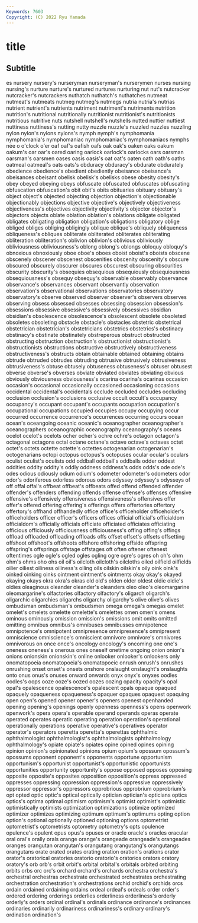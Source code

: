 ```yaml
---
Keywords: 7603
Copyright: (C) 2022 Ryu Yamada
---
```



# title

## Subtitle
es nursery
nursery's nurseryman nurseryman's nurserymen nurses nursing nursing's nurture nurture's nurtured
nurtures nurturing nut nut's nutcracker nutcracker's nutcrackers nuthatch nuthatch's nuthatches
nutmeat nutmeat's nutmeats nutmeg nutmeg's nutmegs nutria nutria's nutrias nutrient
nutrient's nutrients nutriment nutriment's nutriments nutrition nutrition's nutritional nutritionally nutritionist
nutritionist's nutritionists nutritious nutritive nuts nutshell nutshell's nutshells nutted nuttier
nuttiest nuttiness nuttiness's nutting nutty nuzzle nuzzle's nuzzled nuzzles nuzzling
nylon nylon's nylons nylons's nymph nymph's nymphomania nymphomania's nymphomaniac nymphomaniac's
nymphomaniacs nymphs née o o'clock o'er oaf oaf's oafish oafs
oak oak's oaken oaks oakum oakum's oar oar's oared oaring
oarlock oarlock's oarlocks oars oarsman oarsman's oarsmen oases oasis oasis's
oat oat's oaten oath oath's oaths oatmeal oatmeal's oats oats's
obduracy obduracy's obdurate obdurately obedience obedience's obedient obediently obeisance obeisance's
obeisances obeisant obelisk obelisk's obelisks obese obesity obesity's obey obeyed
obeying obeys obfuscate obfuscated obfuscates obfuscating obfuscation obfuscation's obit obit's
obits obituaries obituary obituary's object object's objected objecting objection objection's
objectionable objectionably objections objective objective's objectively objectiveness objectiveness's objectives objectivity
objectivity's objector objector's objectors objects oblate oblation oblation's oblations obligate
obligated obligates obligating obligation obligation's obligations obligatory oblige obliged obliges
obliging obligingly oblique oblique's obliquely obliqueness obliqueness's obliques obliterate obliterated
obliterates obliterating obliteration obliteration's oblivion oblivion's oblivious obliviously obliviousness obliviousness's
oblong oblong's oblongs obloquy obloquy's obnoxious obnoxiously oboe oboe's oboes
oboist oboist's oboists obscene obscenely obscener obscenest obscenities obscenity obscenity's
obscure obscured obscurely obscurer obscures obscurest obscuring obscurities obscurity obscurity's
obsequies obsequious obsequiously obsequiousness obsequiousness's obsequy obsequy's observable observably observance
observance's observances observant observantly observation observation's observational observations observatories observatory
observatory's observe observed observer observer's observers observes observing obsess obsessed
obsesses obsessing obsession obsession's obsessions obsessive obsessive's obsessively obsessives obsidian
obsidian's obsolescence obsolescence's obsolescent obsolete obsoleted obsoletes obsoleting obstacle obstacle's
obstacles obstetric obstetrical obstetrician obstetrician's obstetricians obstetrics obstetrics's obstinacy obstinacy's
obstinate obstinately obstreperous obstruct obstructed obstructing obstruction obstruction's obstructionist obstructionist's
obstructionists obstructions obstructive obstructively obstructiveness obstructiveness's obstructs obtain obtainable obtained
obtaining obtains obtrude obtruded obtrudes obtruding obtrusive obtrusively obtrusiveness obtrusiveness's
obtuse obtusely obtuseness obtuseness's obtuser obtusest obverse obverse's obverses obviate
obviated obviates obviating obvious obviously obviousness obviousness's ocarina ocarina's ocarinas
occasion occasion's occasional occasionally occasioned occasioning occasions occidental occidental's occidentals
occlude occluded occludes occluding occlusion occlusion's occlusions occlusive occult occult's
occupancy occupancy's occupant occupant's occupants occupation occupation's occupational occupations occupied
occupies occupy occupying occur occurred occurrence occurrence's occurrences occurring occurs
ocean ocean's oceangoing oceanic oceanic's oceanographer oceanographer's oceanographers oceanographic oceanography
oceanography's oceans ocelot ocelot's ocelots ocher ocher's ochre ochre's octagon
octagon's octagonal octagons octal octane octane's octave octave's octaves octet
octet's octets octette octette's octettes octogenarian octogenarian's octogenarians octopi octopus
octopus's octopuses ocular ocular's oculars oculist oculist's oculists odd oddball
oddball's oddballs odder oddest oddities oddity oddity's oddly oddness oddness's
odds odds's ode ode's odes odious odiously odium odium's odometer
odometer's odometers odor odor's odoriferous odorless odorous odors odyssey odyssey's
odysseys of off offal offal's offbeat offbeat's offbeats offed offend
offended offender offender's offenders offending offends offense offense's offenses offensive
offensive's offensively offensiveness offensiveness's offensives offer offer's offered offering offering's
offerings offers offertories offertory offertory's offhand offhandedly office office's officeholder
officeholder's officeholders officer officer's officers offices official official's officialdom officialdom's
officially officials officiate officiated officiates officiating officious officiously officiousness officiousness's
offing offing's offings offload offloaded offloading offloads offs offset offset's
offsets offsetting offshoot offshoot's offshoots offshore offshoring offside offspring offspring's
offsprings offstage offstages oft often oftener oftenest oftentimes ogle ogle's
ogled ogles ogling ogre ogre's ogres oh oh's ohm ohm's
ohms oho ohs oil oil's oilcloth oilcloth's oilcloths oiled oilfield
oilfields oilier oiliest oiliness oiliness's oiling oils oilskin oilskin's oily
oink oink's oinked oinking oinks ointment ointment's ointments okay okay's
okayed okaying okays okra okra's okras old old's olden older
oldest oldie oldie's oldies oleaginous oleander oleander's oleanders oleo oleo's
oleomargarine oleomargarine's olfactories olfactory olfactory's oligarch oligarch's oligarchic oligarchies oligarchs
oligarchy oligarchy's olive olive's olives ombudsman ombudsman's ombudsmen omega omega's
omegas omelet omelet's omelets omelette omelette's omelettes omen omen's omens
ominous ominously omission omission's omissions omit omits omitted omitting omnibus
omnibus's omnibuses omnibusses omnipotence omnipotence's omnipotent omnipresence omnipresence's omnipresent omniscience
omniscience's omniscient omnivore omnivore's omnivores omnivorous on once once's oncology
oncology's oncoming one one's oneness oneness's onerous ones oneself onetime
ongoing onion onion's onions onionskin onionskin's online onlooker onlooker's onlookers
only onomatopoeia onomatopoeia's onomatopoeic onrush onrush's onrushes onrushing onset onset's
onsets onshore onslaught onslaught's onslaughts onto onus onus's onuses onward
onwards onyx onyx's onyxes oodles oodles's oops ooze ooze's oozed
oozes oozing opacity opacity's opal opal's opalescence opalescence's opalescent opals
opaque opaqued opaquely opaqueness opaqueness's opaquer opaques opaquest opaquing open
open's opened opener opener's openers openest openhanded opening opening's openings
openly openness openness's opens openwork openwork's opera opera's operable operand
operands operas operate operated operates operatic operating operation operation's operational
operationally operations operative operative's operatives operator operator's operators operetta operetta's
operettas ophthalmic ophthalmologist ophthalmologist's ophthalmologists ophthalmology ophthalmology's opiate opiate's opiates
opine opined opines opining opinion opinion's opinionated opinions opium opium's
opossum opossum's opossums opponent opponent's opponents opportune opportunism opportunism's opportunist
opportunist's opportunistic opportunists opportunities opportunity opportunity's oppose opposed opposes opposing
opposite opposite's opposites opposition opposition's oppress oppressed oppresses oppressing oppression
oppression's oppressive oppressively oppressor oppressor's oppressors opprobrious opprobrium opprobrium's opt
opted optic optic's optical optically optician optician's opticians optics optics's
optima optimal optimism optimism's optimist optimist's optimistic optimistically optimists optimization
optimizations optimize optimized optimizer optimizes optimizing optimum optimum's optimums opting
option option's optional optionally optioned optioning options optometrist optometrist's optometrists
optometry optometry's opts opulence opulence's opulent opus opus's opuses or
oracle oracle's oracles oracular oral oral's orally orals orange orange's
orangeade orangeade's orangeades oranges orangutan orangutan's orangutang orangutang's orangutangs orangutans
orate orated orates orating oration oration's orations orator orator's oratorical
oratories oratorio oratorio's oratorios orators oratory oratory's orb orb's orbit
orbit's orbital orbital's orbitals orbited orbiting orbits orbs orc orc's
orchard orchard's orchards orchestra orchestra's orchestral orchestras orchestrate orchestrated orchestrates
orchestrating orchestration orchestration's orchestrations orchid orchid's orchids orcs ordain ordained
ordaining ordains ordeal ordeal's ordeals order order's ordered ordering orderings
orderlies orderliness orderliness's orderly orderly's orders ordinal ordinal's ordinals ordinance
ordinance's ordinances ordinaries ordinarily ordinariness ordinariness's ordinary ordinary's ordination ordination's
